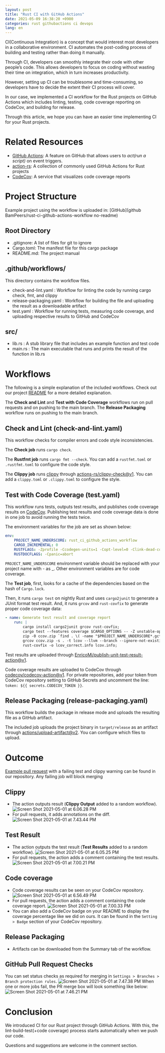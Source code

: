 ```yaml
---
layout: post
title: "Rust CI with GitHub Actions"
date: 2021-05-09 16:38:20 +0900
categories: rust githubactions ci devops 
lang: en
---
```


CI(Continuous Integration) is a concept that would interest most developers in a collaborative environment. CI automates the post-coding process of building and testing rather than doing it manually.

Through CI, developers can smoothly integrate their code with other people’s code. This allows developers to focus on coding without wasting their time on integration, which in turn increases productivity.

However, setting up CI can be troublesome and time-consuming, so developers have to decide the extent their CI process will cover.

In our case, we implemented a CI workflow for the Rust projects on GitHub Actions which includes linting, testing, code coverage reporting on CodeCov, and building for release.

Through this article, we hope you can have an easier time implementing CI for your Rust projects.

# Related Resources
- [GitHub Actions](https://github.com/features/actions): A feature on GitHub that allows users to *act(run a script)* on event triggers.
- [action-rs](https://github.com/actions-rs): A collection of commonly used GitHub Actions for Rust projects
- [CodeCov](https://www.codecov.io): A service that visualizes code coverage reports

# Project Structure
Example project using the workflow is uploaded in: [GitHub](github BamPeers/rust-ci-github-actions-workflow no-readme)

## Root Directory
- .gitignore: A list of files for git to ignore
- Cargo.toml: The manifest file for this cargo package
- README.md: The project manual

## .github/workflows/
This directory contains the workflow files.
- check-and-lint.yaml : Workflow for linting the code by running cargo check, fmt, and clippy
- release-packaging.yaml : Workflow for building the file and uploading the result as a downloadable artifact
- test.yaml : Workflow for running tests, measuring code coverage, and uploading respective results to GitHub and CodeCov

## src/
- lib.rs : A stub library file that includes an example function and test code
- main.rs : The main executable that runs and prints the result of the function in lib.rs


# Workflows
The following is a simple explanation of the included workflows. Check out our project [README](https://github.com/BamPeers/rust-ci-github-actions-workflow) for a more detailed explanation.

The **Check and Lint** and **Test with Code Coverage** workflows run on pull requests and on pushing to the main branch. The **Release Packaging** workflow runs on pushing to the main branch.

## Check and Lint (check-and-lint.yaml)
This workflow checks for compiler errors and code style inconsistencies.

The **Check job** runs `cargo check`.

The **Rustfmt job** runs `cargo fmt --check`. You can add a `rustfmt.toml` or `.rustfmt.toml` to configure the code style.

The **Clippy job** runs [clippy](https://github.com/rust-lang/rust-clippy) through [actions-rs/clippy-check@v1](https://github.com/actions-rs/clippy-check).
You can add a `clippy.toml` or `.clippy.toml` to configure the style.


## Test with Code Coverage (test.yaml)
This workflow runs tests, outputs test results, and publishes code coverage results on [CodeCov](https://codecov.io/).
Publishing test results and code coverage data is done in one job to avoid running the tests twice.

The environment variables for the job are set as shown below:
```yaml
env:
    PROJECT_NAME_UNDERSCORE: rust_ci_github_actions_workflow
    CARGO_INCREMENTAL: 0
    RUSTFLAGS: -Zprofile -Ccodegen-units=1 -Copt-level=0 -Clink-dead-code -Coverflow-checks=off -Zpanic_abort_tests -Cpanic=abort
    RUSTDOCFLAGS: -Cpanic=abort
```
`PROJECT_NAME_UNDERSCORE` environment variable should be replaced with your project name with - as _. Other environment variables are for code coverage.

The **Test job**, first, looks for a cache of the dependencies based on the hash of `Cargo.lock`.

Then, it runs `cargo test` on nightly Rust and uses `cargo2junit` to generate a JUnit format test result. And, it runs `grcov` and `rust-covfix` to generate proper code coverage data:

```yaml
- name: Generate test result and coverage report
    run: |
        cargo install cargo2junit grcov rust-covfix;
        cargo test --features coverage $CARGO_OPTIONS -- -Z unstable-options --format json | cargo2junit > results.xml;
        zip -0 ccov.zip `find . \( -name "$PROJECT_NAME_UNDERSCORE*.gc*" \) -print`;
        grcov ccov.zip -s . -t lcov --llvm --branch --ignore-not-existing --ignore "/*" --ignore "tests/*" -o lcov.info;
        rust-covfix -o lcov_correct.info lcov.info;
```

Test results are uploaded through [EnricoMi/publish-unit-test-result-action@v1](https://github.com/EnricoMi/publish-unit-test-result-action).

Code coverage results are uploaded to CodeCov through [codecov/codecov-action@v1](https://github.com/codecov/codecov-action). For private repositories, add your token from CodeCov repository setting to GitHub Secrets and uncomment the line: `token: ${{ secrets.CODECOV_TOKEN }}`.

## Release Packaging (release-packaging.yaml)
This workflow builds the package in release mode and uploads the resulting file as a GitHub artifact.

The included job uploads the project binary in `target/release` as an artifact through [actions/upload-artifact@v2](https://github.com/actions/upload-artifact).
You can configure which files to upload.

# Outcome
[Example pull request](https://github.com/BamPeers/rust-ci-github-actions-workflow/pull/1) with a failing test and clippy warning can be found in our repository.
Any failing job will block merging

## Clippy
- The action outputs result (**Clippy Output** added to a random workflow).
  ![Screen Shot 2021-05-01 at 6.06.28 PM](/assets/rust-ci-with-github-actions/clippy-output-into-github.png)
- For pull requests, it adds annotations on the diff.
  ![Screen Shot 2021-05-01 at 7.43.44 PM](/assets/rust-ci-with-github-actions/pr-annotation-by-clippy.png)

## Test Result
- The action outputs the test result (**Test Results** added to a random workflow).
  ![Screen Shot 2021-05-01 at 6.05.25 PM](/assets/rust-ci-with-github-actions/test-result-in-github.png)
- For pull requests, the action adds a comment containing the test results.
  ![Screen Shot 2021-05-01 at 7.00.21 PM](/assets/rust-ci-with-github-actions/comment-of-test-in-pr.png)

## Code coverage
- Code coverage results can be seen on your CodeCov repository.
  ![Screen Shot 2021-05-01 at 6.56.49 PM](/assets/rust-ci-with-github-actions/report-in-codecov.png)
- For pull requests, the action adds a comment containing the code coverage report.
  ![Screen Shot 2021-05-01 at 7.00.33 PM](/assets/rust-ci-with-github-actions/comment-of-codecov-report-in-pr.png)
- You can also add a CodeCov badge on your README to display the coverage percentage like we did on ours. It can be found in the `Setting > Badge` section of your CodeCov repository.

## Release Packaging
- Artifacts can be downloaded from the Summary tab of the workflow.

## GitHub Pull Request Checks
You can set status checks as required for merging in `Settings > Branches > Branch protection rules`.
![Screen Shot 2021-05-01 at 7.47.38 PM](/assets/rust-ci-with-github-actions/setting-for-github-pr.png)
When one or more jobs fail, the PR merge box will look something like below:
![Screen Shot 2021-05-01 at 7.46.21 PM](/assets/rust-ci-with-github-actions/pr-merge-box-in-github.png)

# Conclusion
We introduced CI for our Rust project through GitHub Actions. With this, the lint-build-test(+code coverage) process starts automatically when we push our code.

Questions and suggestions are welcome in the comment section.
